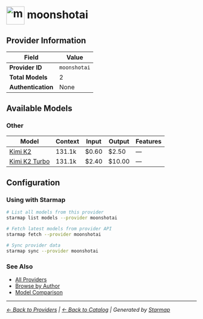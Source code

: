 # <img src="https://raw.githubusercontent.com/agentstation/starmap/master/internal/embedded/catalog/providers/moonshotai/logo.svg" alt="moonshotai logo" width="48" height="48" style="vertical-align: middle;"> moonshotai
  
## Provider Information
  
| Field | Value |
|---------|---------|
| **Provider ID** | `moonshotai` |
| **Total Models** | 2 |
| **Authentication** | None |

  
## Available Models
  
### Other
  
| Model | Context | Input | Output | Features |
|---------|---------|---------|---------|---------|
| [Kimi K2](./models/kimi-k2-0711-preview.md) | 131.1k | $0.60 | $2.50 | — |
| [Kimi K2 Turbo](./models/kimi-k2-turbo-preview.md) | 131.1k | $2.40 | $10.00 | — |

  
## Configuration
  
### Using with Starmap
  
```bash
# List all models from this provider
starmap list models --provider moonshotai

# Fetch latest models from provider API
starmap fetch --provider moonshotai

# Sync provider data
starmap sync --provider moonshotai
```
  
### See Also

- [All Providers](../)
- [Browse by Author](../../authors/)
- [Model Comparison](../../models/)


  
---
_[← Back to Providers](../) | [← Back to Catalog](../../) | Generated by [Starmap](https://github.com/agentstation/starmap)_
